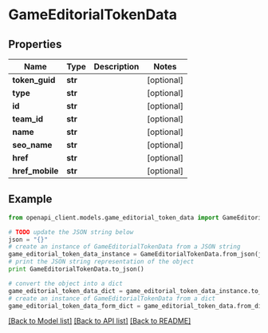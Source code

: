 # GameEditorialTokenData


## Properties

Name | Type | Description | Notes
------------ | ------------- | ------------- | -------------
**token_guid** | **str** |  | [optional] 
**type** | **str** |  | [optional] 
**id** | **str** |  | [optional] 
**team_id** | **str** |  | [optional] 
**name** | **str** |  | [optional] 
**seo_name** | **str** |  | [optional] 
**href** | **str** |  | [optional] 
**href_mobile** | **str** |  | [optional] 

## Example

```python
from openapi_client.models.game_editorial_token_data import GameEditorialTokenData

# TODO update the JSON string below
json = "{}"
# create an instance of GameEditorialTokenData from a JSON string
game_editorial_token_data_instance = GameEditorialTokenData.from_json(json)
# print the JSON string representation of the object
print GameEditorialTokenData.to_json()

# convert the object into a dict
game_editorial_token_data_dict = game_editorial_token_data_instance.to_dict()
# create an instance of GameEditorialTokenData from a dict
game_editorial_token_data_form_dict = game_editorial_token_data.from_dict(game_editorial_token_data_dict)
```
[[Back to Model list]](../README.md#documentation-for-models) [[Back to API list]](../README.md#documentation-for-api-endpoints) [[Back to README]](../README.md)


